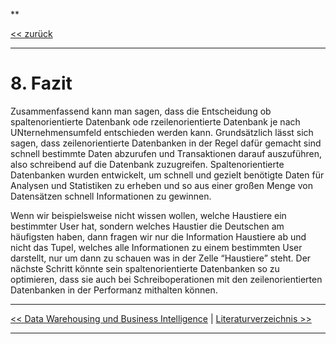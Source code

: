 **

[<< zurück](02_toc.md)

***

# 8. Fazit

Zusammenfassend kann man sagen, dass die Entscheidung ob spaltenorientierte Datenbank ode rzeilenorientierte Datenbank je nach UNternehmensumfeld entschieden werden kann.
Grundsätzlich lässt sich sagen, dass zeilenorientierte Datenbanken in der Regel dafür gemacht sind schnell bestimmte Daten abzurufen und Transaktionen darauf auszuführen, also schreibend auf die Datenbank zuzugreifen.
Spaltenorientierte Datenbanken wurden entwickelt, um schnell und gezielt benötigte Daten für Analysen und Statistiken zu erheben und so aus einer großen Menge von Datensätzen schnell Informationen zu gewinnen.

Wenn wir beispielsweise nicht wissen wollen, welche Haustiere ein bestimmter User hat, sondern welches Haustier die Deutschen am häufigsten haben, dann fragen wir nur die Information Haustiere ab und nicht das Tupel, welches alle Informationen zu einem bestimmten User darstellt, nur um dann zu schauen was in der Zelle “Haustiere” steht. Der nächste Schritt könnte sein spaltenorientierte Datenbanken so zu optimieren, dass sie auch bei Schreiboperationen mit den zeilenorientierten Datenbanken in der Performanz mithalten können.




***

[<< Data Warehousing und Business Intelligence](09_data_warehouse.md) | [Literaturverzeichnis >>](references.md)

***